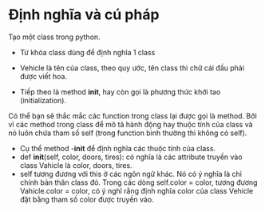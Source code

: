 # Định nghĩa và cú pháp
Tạo một class trong python.

- Từ khóa class dùng để định nghĩa 1 class 

- Vehicle là tên của class, theo quy ước, tên class thì chữ cái đầu phải được viết hoa. 

- Tiếp theo là method __init__, hay còn gọi là phương thức khởi tao (initialization). 

Có thể bạn sẽ thắc mắc các function trong class lại được gọi là method.
Bởi vì các method trong class để mô tả hành động hay thuộc tính của class và nó luôn chứa tham số self
(trong function bình thường thì không có self). 

- Cụ thể method -__init__ để định nghĩa các thuộc tính của class.
- def __init__(self, color, doors, tires): có nghĩa là các attribute truyền vào class Vahicle là color, doors, tires. 
- self tương đương với this ở các ngôn ngữ khác. Nó có ý nghĩa là chỉ chính bản thân class đó. 
Trong các dòng self.color = color, tương đương Vahicle.color = color, 
có ý nghĩ rằng định nghĩa color của class Vehicle đặt bằng tham số color được truyền vào.
